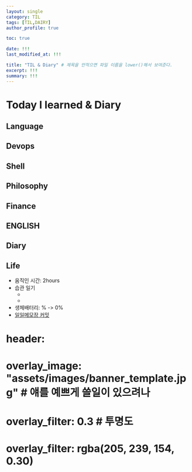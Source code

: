 ```yaml
---
layout: single
category: TIL
tags: [TIL,DAIRY]
author_profile: true

toc: true

date: !!!
last_modified_at: !!!

title: "TIL & Diary" # 제목을 안적으면 파일 이름을 lower()해서 보여준다.
excerpt: !!!
summary: !!!
---
```


# Today I learned & Diary
## Language
## Devops
## Shell
## Philosophy
## Finance
## ENGLISH
## Diary
## Life
- 움직인 시간: 2hours
- 습관 일기
  - []()
  - []() 
- 생체배터리: % -> 0%
- [일일메모장 커밋]()



# header:
#   overlay_image: "assets/images/banner_template.jpg" # 얘를 예쁘게 쓸일이 있으려나  
#   overlay_filter: 0.3 # 투명도
#   overlay_filter: rgba(205, 239, 154, 0.30)


<!-- 

{% include figure image_path="assets/images/banner_template.jpg" alt="this is a placeholder image" caption="This is a figure caption." %}
![image-right](/assets/images/HibikeQauntumSymbol_88x88_version_waifu.png){:.align-center}
저렇게 됩니다. 이렇게 됩니다. 저렇게 됩니다.
{: .caption}

[![styled-image](/assets/images/HibikeQauntumSymbol_88x88_version_waifu.png  "This is some hover text"){: .align-center style="width: 10%;"}](/assets/images/pixel_tracker_logo_80px.png "Title shown in gallery view")
Some custom styled caption.
{: .caption}

짜라투스트라는 이렇게 말했다.[^1]

Definition term 1
: 저렇게 말했다.

집중! 어텐션 플리즈
{: .notice}
그렇게 하면
{: .notice--primary}
안되요
{: .notice--info}
!!
{: .notice--warning}
@@
{: .notice--danger}
흑
{: .notice--success}

{% capture notice-2 %}
**Extended notice box**:
* 맥락을 분리시키는 TIP, 또는 결론을 내릴때 쓰기좋은 패턴 **야호!**

```html
<html>
  <body>Some body. help me!<body>
</html>
```
{% endcapture %}

<div class="notice">{{ notice-2 | markdownify }}</div>

[Text](#link){: .btn .btn--primary}
 -->
 
<!-- [^1]: Test 1의 내용입니다. 푸터라인 주석-->

